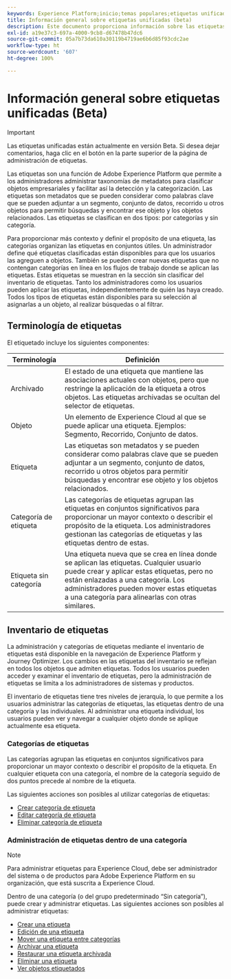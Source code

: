 ```yaml
---
keywords: Experience Platform;inicio;temas populares;etiquetas unificadas;etiquetas;
title: Información general sobre etiquetas unificadas (beta)
description: Este documento proporciona información sobre las etiquetas unificadas en Adobe Experience Platform
exl-id: a19e37c3-697a-4000-9cb8-d67478b47dc6
source-git-commit: 05a7b73da610a30119b4719ae6b6d85f93cdc2ae
workflow-type: ht
source-wordcount: '607'
ht-degree: 100%

---
```


# Información general sobre etiquetas unificadas (Beta)

>[!IMPORTANT]
>
>Las etiquetas unificadas están actualmente en versión Beta. Si desea dejar comentarios, haga clic en el botón en la parte superior de la página de administración de etiquetas.

Las etiquetas son una función de Adobe Experience Platform que permite a los administradores administrar taxonomías de metadatos para clasificar objetos empresariales y facilitar así la detección y la categorización. Las etiquetas son metadatos que se pueden considerar como palabras clave que se pueden adjuntar a un segmento, conjunto de datos, recorrido u otros objetos para permitir búsquedas y encontrar ese objeto y los objetos relacionados. Las etiquetas se clasifican en dos tipos: por categorías y sin categoría.

Para proporcionar más contexto y definir el propósito de una etiqueta, las categorías organizan las etiquetas en conjuntos útiles. Un administrador define qué etiquetas clasificadas están disponibles para que los usuarios las agreguen a objetos. También se pueden crear nuevas etiquetas que no contengan categorías en línea en los flujos de trabajo donde se aplican las etiquetas. Estas etiquetas se muestran en la sección sin clasificar del inventario de etiquetas. Tanto los administradores como los usuarios pueden aplicar las etiquetas, independientemente de quién las haya creado. Todos los tipos de etiquetas están disponibles para su selección al asignarlas a un objeto, al realizar búsquedas o al filtrar.

## Terminología de etiquetas

El etiquetado incluye los siguientes componentes:

| Terminología | Definición |
| --- | --- |
| Archivado | El estado de una etiqueta que mantiene las asociaciones actuales con objetos, pero que restringe la aplicación de la etiqueta a otros objetos.  Las etiquetas archivadas se ocultan del selector de etiquetas. |
| Objeto | Un elemento de Experience Cloud al que se puede aplicar una etiqueta.  Ejemplos: Segmento, Recorrido, Conjunto de datos. |
| Etiqueta | Las etiquetas son metadatos y se pueden considerar como palabras clave que se pueden adjuntar a un segmento, conjunto de datos, recorrido u otros objetos para permitir búsquedas y encontrar ese objeto y los objetos relacionados. |
| Categoría de etiqueta | Las categorías de etiquetas agrupan las etiquetas en conjuntos significativos para proporcionar un mayor contexto o describir el propósito de la etiqueta.  Los administradores gestionan las categorías de etiquetas y las etiquetas dentro de estas. |
| Etiqueta sin categoría | Una etiqueta nueva que se crea en línea donde se aplican las etiquetas. Cualquier usuario puede crear y aplicar estas etiquetas, pero no están enlazadas a una categoría.  Los administradores pueden mover estas etiquetas a una categoría para alinearlas con otras similares. |

## Inventario de etiquetas

La administración y categorías de etiquetas mediante el inventario de etiquetas está disponible en la navegación de Experience Platform y Journey Optimizer. Los cambios en las etiquetas del inventario se reflejan en todos los objetos que admiten etiquetas. Todos los usuarios pueden acceder y examinar el inventario de etiquetas, pero la administración de etiquetas se limita a los administradores de sistemas y productos.

El inventario de etiquetas tiene tres niveles de jerarquía, lo que permite a los usuarios administrar las categorías de etiquetas, las etiquetas dentro de una categoría y las individuales. Al administrar una etiqueta individual, los usuarios pueden ver y navegar a cualquier objeto donde se aplique actualmente esa etiqueta.

### Categorías de etiquetas

Las categorías agrupan las etiquetas en conjuntos significativos para proporcionar un mayor contexto o describir el propósito de la etiqueta. En cualquier etiqueta con una categoría, el nombre de la categoría seguido de dos puntos precede al nombre de la etiqueta.

Las siguientes acciones son posibles al utilizar categorías de etiquetas:

* [Crear categoría de etiqueta](./ui/tags-categories.md#create-tag-category)
* [Editar categoría de etiqueta](./ui/tags-categories.md#edit-tag-category-edit-tag-category)
* [Eliminar categoría de etiqueta](./ui/tags-categories.md#delete-tag-category-delete-tag-category)

### Administración de etiquetas dentro de una categoría

>[!NOTE]
>
>Para administrar etiquetas para Experience Cloud, debe ser administrador del sistema o de productos para Adobe Experience Platform en su organización, que está suscrita a Experience Cloud.

Dentro de una categoría (o del grupo predeterminado “Sin categoría”), puede crear y administrar etiquetas. Las siguientes acciones son posibles al administrar etiquetas:

* [Crear una etiqueta](./ui/managing-tags.md#create-a-tag-create-tag)
* [Edición de una etiqueta](./ui/managing-tags.md#edit-a-tag-edit-tag)
* [Mover una etiqueta entre categorías](./ui/managing-tags.md#move-a-tag-between-categories-move-tag)
* [Archivar una etiqueta](./ui/managing-tags.md#archive-a-tag-archive-tag)
* [Restaurar una etiqueta archivada](./ui/managing-tags.md#restore-an-archived-tag-restore-archived-tag)
* [Eliminar una etiqueta](./ui/managing-tags.md#delete-a-tag-delete-tag)
* [Ver objetos etiquetados](./ui/managing-tags.md#viewing-tagged-objects-view-tagged)
